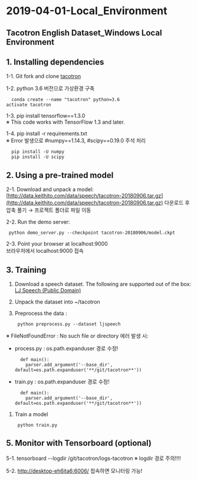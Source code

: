 # 2019-04-01-Local\_Environment

## **Tacotron English Dataset\_Windows Local Environment**

## 1. Installing dependencies

1-1. Git fork and clone [tacotron](https://github.com/keithito/tacotron)

1-2. python 3.6 버전으로 가상환경 구축

```text
  conda create --name "tacotron" python=3.6
activate tacotron
```

1-3. pip install tensorflow==1.3.0   
 ※ This code works with TensorFlow 1.3 and later.

1-4. pip install -r requirements.txt   
 ※ Error 발생으로 \#numpy==1.14.3, \#scipy==0.19.0 주석 처리

```text
  pip install -U numpy
  pip install -U scipy 
```

## 2. Using a pre-trained model

2-1. Download and unpack a model:   
 [http://data.keithito.com/data/speech/tacotron-20180906.tar.gz](http://data.keithito.com/data/speech/tacotron-20180906.tar.gz) 다운로드 후 압축 풀기 → 프로젝트 폴더로 파일 이동

2-2. Run the demo server:

```text
 python demo_server.py --checkpoint tacotron-20180906/model.ckpt
```

2-3. Point your browser at localhost:9000   
 브라우저에서 localhost:9000 접속

## 3. Training

1. Download a speech dataset. The following are supported out of the box:   [LJ Speech \(Public Domain\)](https://keithito.com/LJ-Speech-Dataset/)
2. Unpack the dataset into ~/tacotron
3. Preprocess the data :

   ```text
    python preprocess.py --dataset ljspeech
   ```

※ FileNotFoundError : No such file or directory 에러 발생 시:

* process.py : os.path.expanduser 경로 수정!

  ```text
    def main():
      parser.add_argument('--base_dir', default=os.path.expanduser('**/git/tacotron**'))
  ```

* train.py : os.path.expanduser 경로 수정!

  ```text
    def main():
      parser.add_argument('--base_dir', default=os.path.expanduser('**/git/tacotron**'))
  ```

1. Train a model

   ```text
    python train.py
   ```

## 5. Monitor with Tensorboard \(optional\)

5-1. tensorboard --logdir /git/tacotron/logs-tacotron ※ logdir 경로 주의!!!!

5-2. [http://desktop-eh6ita6:6006/](http://desktop-eh6ita6:6006/) 접속하면 모니터링 가능!

